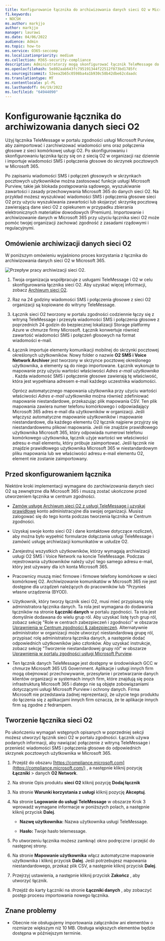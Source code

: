 ```yaml
---
title: Konfigurowanie łącznika do archiwizowania danych sieci O2 w Microsoft 365
f1.keywords:
- NOCSH
ms.author: markjjo
author: markjjo
manager: laurawi
ms.date: 04/06/2022
audience: Admin
ms.topic: how-to
ms.service: O365-seccomp
ms.localizationpriority: medium
ms.collection: M365-security-compliance
description: Administratorzy mogą skonfigurować łącznik TeleMessage do importowania i archiwizowania danych programu SMS i MMS z sieci komórkowej O2 w Microsoft 365. Umożliwia to archiwizowanie danych ze źródeł danych innych firm w Microsoft 365 dzięki czemu można używać funkcji zgodności, takich jak blokada prawna, wyszukiwanie zawartości i zasady przechowywania, aby zarządzać danymi innych firm w organizacji.
ms.openlocfilehash: 5e802aab643fc795191344f22512f073bd1785fc
ms.sourcegitcommit: 52eea2b65c0598ba4a1b930c58b42dbe62cdaadc
ms.translationtype: MT
ms.contentlocale: pl-PL
ms.lasthandoff: 04/19/2022
ms.locfileid: "64944090"
---
```

# <a name="set-up-a-connector-to-archive-o2-network-data"></a>Konfigurowanie łącznika do archiwizowania danych sieci O2

Użyj łącznika TeleMessage w portalu zgodności usługi Microsoft Purview, aby zaimportować i zarchiwizować wiadomości sms oraz połączenia głosowe z sieci komórkowej usługi O2. Po skonfigurowaniu i skonfigurowaniu łącznika łączy się on z siecią O2 w organizacji raz dziennie i importuje wiadomości SMS i połączenia głosowe do skrzynek pocztowych w Microsoft 365.

Po zapisaniu wiadomości SMS i połączeń głosowych w skrzynkach pocztowych użytkowników można zastosować funkcje usługi Microsoft Purview, takie jak blokada postępowania sądowego, wyszukiwanie zawartości i zasady przechowywania Microsoft 365 do danych sieci O2. Na przykład możesz wyszukiwać wiadomości SMS i połączenia głosowe sieci O2 przy użyciu wyszukiwania zawartości lub skojarzyć skrzynkę pocztową zawierającą dane sieci O2 z opiekunem w przypadku zbierania elektronicznych materiałów dowodowych (Premium). Importowanie i archiwizowanie danych w Microsoft 365 przy użyciu łącznika sieci O2 może pomóc twojej organizacji zachować zgodność z zasadami rządowymi i regulacyjnymi.

## <a name="overview-of-archiving-o2-network-data"></a>Omówienie archiwizacji danych sieci O2

W poniższym omówieniu wyjaśniono proces korzystania z łącznika do archiwizowania danych sieci O2 w Microsoft 365.

![Przepływ pracy archiwizacji sieci O2.](../media/O2NetworkConnectorWorkflow.png)

1. Twoja organizacja współpracuje z usługami TeleMessage i O2 w celu skonfigurowania łącznika sieci O2. Aby uzyskać więcej informacji, zobacz [Archiwum sieci O2](https://www.telemessage.com/office365-activation-for-o2-network-archiver).

2. Raz na 24 godziny wiadomości SMS i połączenia głosowe z sieci O2 organizacji są kopiowane do witryny TeleMessage.

3. Łącznik sieci O2 tworzony w portalu zgodności codziennie łączy się z witryną TeleMessage i przesyła wiadomości SMS i połączenia głosowe z poprzednich 24 godzin do bezpiecznej lokalizacji Storage platformy Azure w chmurze firmy Microsoft. Łącznik konwertuje również zawartość wiadomości SMS i połączeń głosowych na format wiadomości e-mail.

4. Łącznik importuje elementy komunikacji mobilnej do skrzynki pocztowej określonych użytkowników. Nowy folder o nazwie **O2 SMS i Voice Network Archiver** jest tworzony w skrzynce pocztowej określonego użytkownika, a elementy są do niego importowane. Łącznik wykonuje to mapowanie przy użyciu wartości właściwości *Adres e-mail użytkownika* . Każda wiadomość SMS i połączenie głosowe zawierają tę właściwość, która jest wypełniana adresem e-mail każdego uczestnika wiadomości.

   Oprócz automatycznego mapowania użytkownika przy użyciu wartości właściwości *Adres e-mail użytkownika* można również zdefiniować mapowanie niestandardowe, przekazując plik mapowania CSV. Ten plik mapowania zawiera numer telefonu komórkowego i odpowiadający Microsoft 365 adres e-mail dla użytkowników w organizacji. Jeśli włączysz automatyczne mapowanie użytkowników i mapowanie niestandardowe, dla każdego elementu O2 łącznik najpierw przyjrzy się niestandardowemu plikowi mapowania. Jeśli nie znajdzie prawidłowego użytkownika Microsoft 365, który odpowiada numerowi telefonu komórkowego użytkownika, łącznik użyje wartości we właściwości adresu e-mail elementu, który próbuje zaimportować. Jeśli łącznik nie znajdzie prawidłowego użytkownika Microsoft 365 w niestandardowym pliku mapowania lub we właściwości adresu e-mail elementu O2, element nie zostanie zaimportowany.

## <a name="before-you-set-up-a-connector"></a>Przed skonfigurowaniem łącznika

Niektóre kroki implementacji wymagane do zarchiwizowania danych sieci O2 są zewnętrzne dla Microsoft 365 i muszą zostać ukończone przed utworzeniem łącznika w centrum zgodności.

- [Zamów usługę Archiwum sieci O2 z usługi TeleMessage i uzyskaj prawidłowe](https://www.telemessage.com/mobile-archiver/order-mobile-archiver-for-o365/) konto administracyjne dla swojej organizacji. Musisz zalogować się do tego konta podczas tworzenia łącznika w Centrum zgodności.

- Uzyskaj swoje konto sieci O2 i dane kontaktowe dotyczące rozliczeń, aby można było wypełnić formularze dołączania usługi TeleMessage i zamówić usługę archiwizacji komunikatów w usłudze O2.

- Zarejestruj wszystkich użytkowników, którzy wymagają archiwizacji usługi O2 SMS i Voice Network na koncie TeleMessage. Podczas rejestrowania użytkowników należy użyć tego samego adresu e-mail, który jest używany dla ich konta Microsoft 365.

- Pracownicy muszą mieć firmowe i firmowe telefony komórkowe w sieci komórkowej O2. Archiwizowanie komunikatów w Microsoft 365 nie jest dostępne dla urządzeń należących do pracowników lub "Przynieś własne urządzenia (BYOD).

- Użytkownik, który tworzy łącznik sieci O2, musi mieć przypisaną rolę administratora łącznika danych. Ta rola jest wymagana do dodawania łączników na stronie **Łączniki danych** w portalu zgodności. Ta rola jest domyślnie dodawana do wielu grup ról. Aby uzyskać listę tych grup ról, zobacz sekcję "Role w centrach zabezpieczeń i zgodności" w obszarze [Uprawnienia w Centrum zgodności & zabezpieczeń](../security/office-365-security/permissions-in-the-security-and-compliance-center.md#roles-in-the-security--compliance-center). Alternatywnie administrator w organizacji może utworzyć niestandardową grupę ról, przypisać rolę administratora łącznika danych, a następnie dodać odpowiednich użytkowników jako członków. Aby uzyskać instrukcje, zobacz sekcję "Tworzenie niestandardowej grupy ról" w obszarze [Uprawnienia w portalu zgodności usługi Microsoft Purview](microsoft-365-compliance-center-permissions.md#create-a-custom-role-group).

- Ten łącznik danych TeleMessage jest dostępny w środowiskach GCC w chmurze Microsoft 365 US Government. Aplikacje i usługi innych firm mogą obejmować przechowywanie, przesyłanie i przetwarzanie danych klientów organizacji w systemach innych firm, które znajdują się poza infrastrukturą Microsoft 365 i dlatego nie są objęte zobowiązaniami dotyczącymi usługi Microsoft Purview i ochrony danych. Firma Microsoft nie przedstawia żadnej reprezentacji, że użycie tego produktu do łączenia się z aplikacjami innych firm oznacza, że te aplikacje innych firm są zgodne z fedrampem.

## <a name="create-an-o2-network-connector"></a>Tworzenie łącznika sieci O2

Po ukończeniu wymagań wstępnych opisanych w poprzedniej sekcji możesz utworzyć łącznik sieci O2 w portalu zgodności. Łącznik używa podanych informacji, aby nawiązać połączenie z witryną TeleMessage i przenieść wiadomości SMS i połączenia głosowe do odpowiednich skrzynek pocztowych użytkownika w Microsoft 365.

1. Przejdź do obszaru [https://compliance.microsoft.com](https://compliance.microsoft.com/) , a następnie kliknij pozycję **Łączniki** \> danych **O2 Network**.

2. Na stronie Opis produktu **sieci O2** kliknij pozycję **Dodaj łącznik**

3. Na stronie **Warunki korzystania z usługi** kliknij pozycję **Akceptuj**.

4. Na stronie **Logowanie do usługi TeleMessage** w obszarze Krok 3 wprowadź wymagane informacje w poniższych polach, a następnie kliknij przycisk **Dalej**.

   - **Nazwę użytkownika:** Nazwa użytkownika usługi TeleMessage.

   - **Hasło:** Twoje hasło telemessage.

5. Po utworzeniu łącznika możesz zamknąć okno podręczne i przejść do następnej strony.

6. Na stronie **Mapowanie użytkownika** włącz automatyczne mapowanie użytkownika i kliknij przycisk **Dalej**. Jeśli potrzebujesz mapowania niestandardowego, przekaż plik CSV, a następnie kliknij przycisk **Dalej**.

7. Przejrzyj ustawienia, a następnie kliknij przycisk **Zakończ** , aby utworzyć łącznik.

8. Przejdź do karty Łączniki na stronie **Łączniki danych** , aby zobaczyć postęp procesu importowania nowego łącznika.

## <a name="known-issues"></a>Znane problemy

- Obecnie nie obsługujemy importowania załączników ani elementów o rozmiarze większym niż 10 MB. Obsługa większych elementów będzie dostępna w późniejszym terminie.
